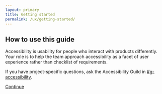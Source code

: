 ```yaml
---
layout: primary
title: Getting started
permalink: /ux/getting-started/
---
```


## How to use this guide

Accessibility is usability for people who interact with products differently. Your role is to help the team approach accessibility as a facet of user experience rather than checklist of requirements.

If you have project-specific questions, ask the Accessibility Guild in [#g-accessibility](https://gsa-tts.slack.com/messages/g-accessibility/).

<a class="usa-button button-next" href="{{ site.baseurl }}/ux/inclusive-design/">Continue <i class="fa fa-chevron-right" aria-hidden="true"></i></a>
